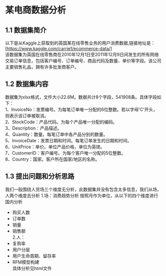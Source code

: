 # 某电商数据分析
## 1.1 数据集简介
以下是从Kaggle上获取到的英国某在线零售业务的用户消费数据,链接地址是：[https://www.kaggle.com/carrie1/ecommerce-data/]  
该数据集为英国在线零售商在2010年12月1日至2011年12月9日间发生的所有网络交易订单信息，包括客户编号、订单编号、商品代码及数量、单价等字段。该公司主要销售礼品，拥有许多批发商客户。  
## 1.2 数据集内容  
数据集为xlsx格式，文件大小22.6M。数据共计8个字段，541908条。具体字段如下：  
1、InvoiceNo：发票编号。为每笔订单唯一分配的6位整数。若以字母'C'开头，则表示该订单被取消。  
2、StockCode：产品代码。为每个产品唯一分配的编码。  
3、Description：产品描述。  
4、Quantity：数量。每笔订单中各产品分别的数量。  
5、InvoiceDate：发票日期和时间。每笔订单发生的日期和时间。  
6、UnitPrice：单价。单位产品价格，单位为英镑。  
7、CustomerID：客户编号。为每个客户唯一分配的5位整数。  
8、Country：国家。客户所在国家/地区的名称。  
## 1.3 提出问题和分析思路 
我们一般围绕人货场三个维度无分析，此数据集并没有包含太多信息，我们从场，人两个维度去分析
1.场：消费趋势分析
按照月作为单位，从以下的四个维度进行国内分析  
* 购买人数  
* 订单数  
* 销量  
* 销售额  
2.人：  
* 复购率  
* 用户分层  
* 用户生命周期、留存率  
* RFM模型构建  
具体分析见html文件
